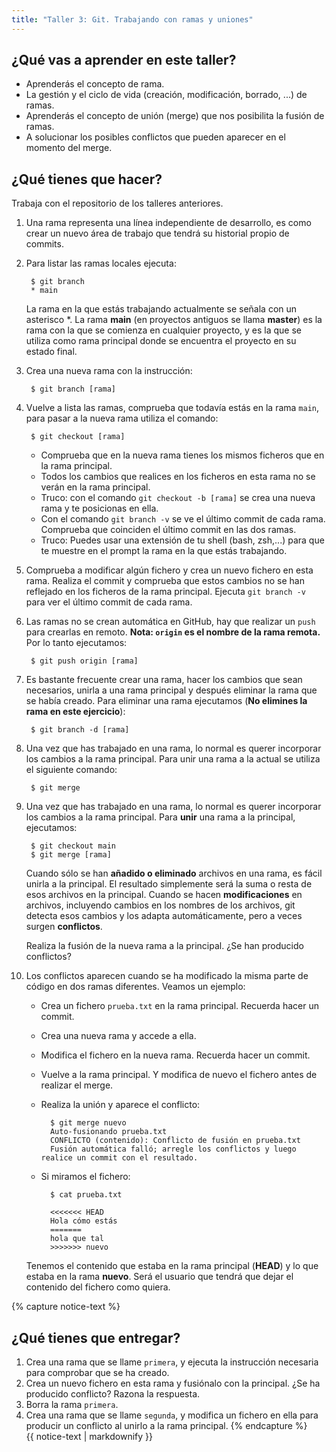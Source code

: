 ```yaml
---
title: "Taller 3: Git. Trabajando con ramas y uniones"
---
```


## ¿Qué vas a aprender en este taller?

* Aprenderás el concepto de rama.
* La gestión y el ciclo de vida (creación, modificación, borrado, ...) de ramas.
* Aprenderás el concepto de unión (merge) que nos posibilita la fusión de ramas.
* A solucionar los posibles conflictos que pueden aparecer en el momento del merge.

## ¿Qué tienes que hacer?

Trabaja con el repositorio de los talleres anteriores.

1. Una rama representa una línea independiente de desarrollo, es como crear un nuevo área de trabajo que tendrá su historial propio de commits.
2. Para  listar las ramas locales ejecuta:

		$ git branch
		* main

	La rama en la que estás trabajando actualmente se señala con un asterisco *. La rama **main** (en proyectos antiguos se llama **master**) es la rama con la que se comienza en cualquier proyecto, y es la que se utiliza como rama principal donde se encuentra el proyecto en su estado final. 

3. Crea una nueva rama con la instrucción:

		$ git branch [rama]
	 	
4. Vuelve a lista las ramas, comprueba que todavía estás en la rama `main`, para pasar a la nueva rama utiliza el comando:

		$ git checkout [rama]
		
	* Comprueba que en la nueva rama tienes los mismos ficheros que en la rama principal.
	* Todos los cambios que realices en los ficheros en esta rama no se verán en la rama principal.
	* Truco: con el comando `git checkout -b [rama]` se crea una nueva rama y te posicionas en ella.
	* Con el comando `git branch -v` se ve el último commit de cada rama. Comprueba que coinciden el último commit en las dos ramas.
	* Truco: Puedes usar una extensión de tu shell (bash, zsh,...) para que te muestre en el prompt la rama en la que estás trabajando.
5. Comprueba a modificar algún fichero y crea un nuevo fichero en esta rama. Realiza el commit y comprueba que estos cambios no se han reflejado en los ficheros de la rama principal. Ejecuta `git branch -v` para ver el último commit de cada rama.
6. Las ramas no se crean automática en GitHub, hay que realizar un `push` para crearlas en remoto. **Nota: `origin` es el nombre de la rama remota.** Por lo tanto ejecutamos: 

		$ git push origin [rama]
		
7. Es bastante frecuente crear una rama, hacer los cambios que sean necesarios, unirla a una rama principal y después eliminar la rama que se había creado.  Para eliminar una rama ejecutamos (**No elimines la rama en este ejercicio**): 

		$ git branch -d [rama]

8. Una vez que has trabajado en una rama, lo normal es querer incorporar los cambios a la rama principal. Para unir una rama a la actual se utiliza el siguiente comando:

		$ git merge
	
9. Una vez que has trabajado en una rama, lo normal es querer incorporar los cambios a la rama principal. Para **unir** una rama a la principal, ejecutamos:

		$ git checkout main
		$ git merge [rama]

	Cuando sólo se han **añadido o eliminado** archivos en una rama, es fácil unirla a la principal. El resultado simplemente será la suma o resta de esos archivos en la principal. Cuando se hacen **modificaciones** en archivos, incluyendo cambios en los nombres de los archivos, git detecta esos cambios y los adapta automáticamente, pero a veces surgen **conflictos**.

	Realiza la fusión de la nueva rama a la principal. ¿Se han producido conflictos?

10. Los conflictos aparecen cuando se ha modificado la misma parte de código en dos ramas diferentes. Veamos un ejemplo:

	* Crea un fichero `prueba.txt` en la rama principal. Recuerda hacer un commit.
	* Crea una nueva rama y accede a ella. 
	* Modifica el fichero en la nueva rama. Recuerda hacer un commit.
	* Vuelve a la rama principal. Y modifica de nuevo el fichero antes de realizar el merge.
	* Realiza la unión y aparece el conflicto:

			$ git merge nuevo 
			Auto-fusionando prueba.txt
			CONFLICTO (contenido): Conflicto de fusión en prueba.txt
			Fusión automática falló; arregle los conflictos y luego realice un commit con el resultado.

	* Si miramos el fichero:

			$ cat prueba.txt 

			<<<<<<< HEAD
			Hola cómo estás
			=======
			hola que tal
			>>>>>>> nuevo

	Tenemos el contenido que estaba en la rama principal (**HEAD**) y lo que estaba en la rama **nuevo**. Será el usuario que tendrá que dejar el contenido del fichero como quiera.

{% capture notice-text %}
## ¿Qué tienes que entregar?

1. Crea una rama que se llame `primera`, y ejecuta la instrucción necesaria para comprobar que se ha creado.
2. Crea un nuevo fichero en esta rama y fusiónalo con la principal. ¿Se ha producido conflicto? Razona la respuesta.
3. Borra la rama `primera`.
4. Crea una rama que se llame `segunda`, y modifica un fichero en ella para producir un conflicto al unirlo a la rama principal.
{% endcapture %}<div class="notice--info">{{ notice-text | markdownify }}</div>
